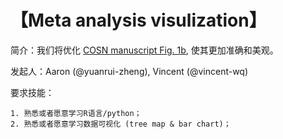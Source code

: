 # 【Meta analysis visulization】

简介：我们将优化 [COSN manuscript Fig. 1b](https://github.com/OpenSci-CN/COSN_Manuscript/tree/main/os_develop), 使其更加准确和美观。 

发起人：Aaron (@yuanrui-zheng), Vincent (@vincent-wq)

要求技能：

    1. 熟悉或者愿意学习R语言/python；
    2. 熟悉或者愿意学习数据可视化 (tree map & bar chart)；
